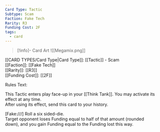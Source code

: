 ```yaml
---
Card Type: Tactic
Subtype: Scam
Faction: Fake Tech
Rarity: R3
Funding Cost: 2F
tags:
  - card
---
```

> [!info]- Card Art
> ![[Megamix.png]]

[[CARD TYPES/Card Type|Card Type]]: [[Tactic]] - Scam  
[[Faction]]: [[Fake Tech]]  
[[Rarity]]: [[R3]]  
[[Funding Cost]]: [[2F]]  

Rules Text:  

This Tactic enters play face-up in your [[Think Tank]]. You may activate its effect at any time.  
After using its effect, send this card to your history.  

[Fake:///] Roll a six sided-die.   
Target opponent loses Funding equal to half of that amount (rounded down), and you gain Funding equal to the Funding lost this way.  
